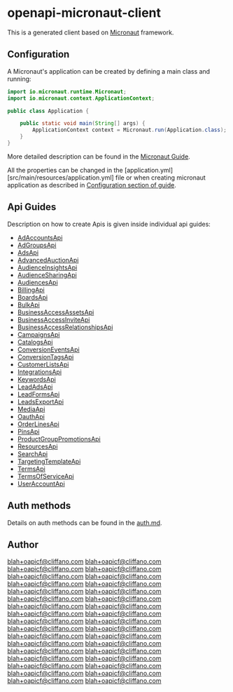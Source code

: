 # openapi-micronaut-client

This is a generated client based on [Micronaut](https://micronaut.io/) framework.

## Configuration

A Micronaut's application can be created by defining a main class and running:
```java
import io.micronaut.runtime.Micronaut;
import io.micronaut.context.ApplicationContext;

public class Application {

    public static void main(String[] args) {
        ApplicationContext context = Micronaut.run(Application.class);
    }
}
```

More detailed description can be found in the [Micronaut Guide](https://docs.micronaut.io/latest/guide/#ideSetup).

All the properties can be changed in the [application.yml][src/main/resources/application.yml] file or when creating micronaut application as described in [Configuration section of guide](https://docs.micronaut.io/latest/guide/#config).

## Api Guides

Description on how to create Apis is given inside individual api guides:

* [AdAccountsApi](docs/apis/AdAccountsApi.md)
* [AdGroupsApi](docs/apis/AdGroupsApi.md)
* [AdsApi](docs/apis/AdsApi.md)
* [AdvancedAuctionApi](docs/apis/AdvancedAuctionApi.md)
* [AudienceInsightsApi](docs/apis/AudienceInsightsApi.md)
* [AudienceSharingApi](docs/apis/AudienceSharingApi.md)
* [AudiencesApi](docs/apis/AudiencesApi.md)
* [BillingApi](docs/apis/BillingApi.md)
* [BoardsApi](docs/apis/BoardsApi.md)
* [BulkApi](docs/apis/BulkApi.md)
* [BusinessAccessAssetsApi](docs/apis/BusinessAccessAssetsApi.md)
* [BusinessAccessInviteApi](docs/apis/BusinessAccessInviteApi.md)
* [BusinessAccessRelationshipsApi](docs/apis/BusinessAccessRelationshipsApi.md)
* [CampaignsApi](docs/apis/CampaignsApi.md)
* [CatalogsApi](docs/apis/CatalogsApi.md)
* [ConversionEventsApi](docs/apis/ConversionEventsApi.md)
* [ConversionTagsApi](docs/apis/ConversionTagsApi.md)
* [CustomerListsApi](docs/apis/CustomerListsApi.md)
* [IntegrationsApi](docs/apis/IntegrationsApi.md)
* [KeywordsApi](docs/apis/KeywordsApi.md)
* [LeadAdsApi](docs/apis/LeadAdsApi.md)
* [LeadFormsApi](docs/apis/LeadFormsApi.md)
* [LeadsExportApi](docs/apis/LeadsExportApi.md)
* [MediaApi](docs/apis/MediaApi.md)
* [OauthApi](docs/apis/OauthApi.md)
* [OrderLinesApi](docs/apis/OrderLinesApi.md)
* [PinsApi](docs/apis/PinsApi.md)
* [ProductGroupPromotionsApi](docs/apis/ProductGroupPromotionsApi.md)
* [ResourcesApi](docs/apis/ResourcesApi.md)
* [SearchApi](docs/apis/SearchApi.md)
* [TargetingTemplateApi](docs/apis/TargetingTemplateApi.md)
* [TermsApi](docs/apis/TermsApi.md)
* [TermsOfServiceApi](docs/apis/TermsOfServiceApi.md)
* [UserAccountApi](docs/apis/UserAccountApi.md)


## Auth methods

Details on auth methods can be found in the [auth.md](doc/auth.md).

## Author

blah+oapicf@cliffano.com
blah+oapicf@cliffano.com
blah+oapicf@cliffano.com
blah+oapicf@cliffano.com
blah+oapicf@cliffano.com
blah+oapicf@cliffano.com
blah+oapicf@cliffano.com
blah+oapicf@cliffano.com
blah+oapicf@cliffano.com
blah+oapicf@cliffano.com
blah+oapicf@cliffano.com
blah+oapicf@cliffano.com
blah+oapicf@cliffano.com
blah+oapicf@cliffano.com
blah+oapicf@cliffano.com
blah+oapicf@cliffano.com
blah+oapicf@cliffano.com
blah+oapicf@cliffano.com
blah+oapicf@cliffano.com
blah+oapicf@cliffano.com
blah+oapicf@cliffano.com
blah+oapicf@cliffano.com
blah+oapicf@cliffano.com
blah+oapicf@cliffano.com
blah+oapicf@cliffano.com
blah+oapicf@cliffano.com
blah+oapicf@cliffano.com
blah+oapicf@cliffano.com
blah+oapicf@cliffano.com
blah+oapicf@cliffano.com
blah+oapicf@cliffano.com
blah+oapicf@cliffano.com
blah+oapicf@cliffano.com
blah+oapicf@cliffano.com


